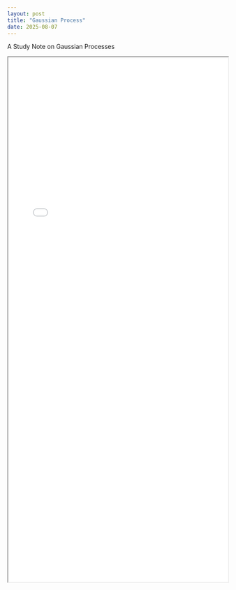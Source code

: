 ```yaml
---
layout: post
title: "Gaussian Process"
date: 2025-08-07
---
```


A Study Note on Gaussian Processes
<iframe src="{{ site.baseurl }}/assets/files/Gaussian Process.pdf" width="100%" height="1200px"></iframe>


